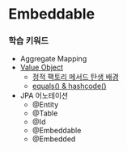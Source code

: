 # Embeddable

### 학습 키워드

* Aggregate Mapping
* [Value Object](https://velog.io/@livenow/Java-VOValue-Object%EB%9E%80)
  * [정적 팩토리 메서드 탄생 배경](https://velog.io/@cjh8746/%EC%A0%95%EC%A0%81-%ED%8C%A9%ED%86%A0%EB%A6%AC-%EB%A9%94%EC%84%9C%EB%93%9CStatic-Factory-Method)
  * [equals() & hashcode()](https://velog.io/@mooh2jj/equals%EC%99%80-hashCode%EB%8A%94-%EC%96%B8%EC%A0%9C-%EC%82%AC%EC%9A%A9%ED%95%98%EB%8A%94%EA%B0%80)
* JPA 어노테이션
  * @Entity
  * @Table
  * @Id
  * @Embeddable
  * @Embedded
